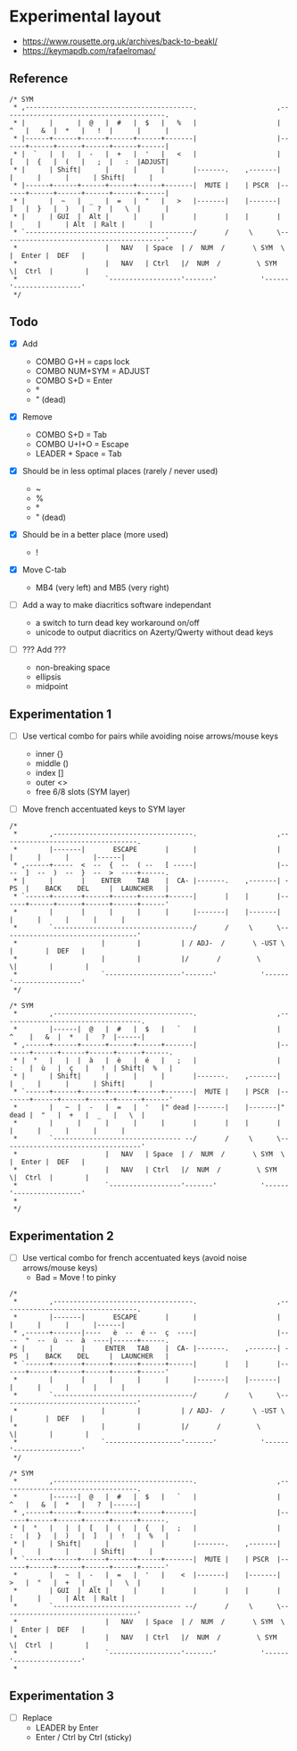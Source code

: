 # Experimental layout

  - https://www.rousette.org.uk/archives/back-to-beakl/
  - https://keymapdb.com/rafaelromao/




## Reference

```
/* SYM
 * ,------------------------------------------.                    ,-----------------------------------------.
 * |      |      |  @   |  #   |  $   |   %   |                    |  ^   |   &  |  *   |   !  |      |      |
 * |------+------+------+------+------+-------|                    |------+------+------+------+------+------|
 * |  `   |  |   |  -   |  +   |  '   |   <   |                    |  [   |  {   |  (   |   ;  |   :  |ADJUST|
 * |      | Shift|      |      |      |       |-------.    ,-------|      |      |      |      | Shift|      |
 * |------+------+------+------+------+-------|  MUTE |    | PSCR  |------+------+------+------+------+------|
 * |      |  ~   |  _   |  =   |  "   |   >   |-------|    |-------|  ]   |  }   |  )   |   ?  |   \  |      |
 * |      | GUI  |  Alt |      |      |       |       |    |       |      |      |      | Alt  | Ralt |      |
 * `------------------------------------------/       /     \      \-----------------------------------------'
 *                      |   NAV   | Space  | /  NUM  /       \ SYM  \ |  Enter |  DEF   |
 *                      |   NAV   | Ctrl   |/  NUM  /         \ SYM  \|  Ctrl  |        |
 *                      `------------------'-------'           '------'-----------------'
 */
```

## Todo

  - [x] Add
    - COMBO G+H = caps lock
    - COMBO NUM+SYM = ADJUST
    - COMBO S+D = Enter
    - °
    - " (dead)

  - [x] Remove
    - COMBO S+D = Tab
    - COMBO U+I+O = Escape
    - LEADER + Space = Tab

  - [x] Should be in less optimal places (rarely / never used)
    - ~
    - %
    - °
    - " (dead)

  - [x] Should be in a better place (more used)
    - !

  - [x] Move C-tab
    - MB4 (very left) and MB5 (very right)

  - [ ] Add a way to make diacritics software independant
    - a switch to turn dead key workaround on/off
    - unicode to output diacritics on Azerty/Qwerty without dead keys

 - [ ] ??? Add ???
    - non-breaking space
    - ellipsis
    - midpoint


## Experimentation 1

  - [ ] Use vertical combo for pairs while avoiding noise arrows/mouse keys
    - inner {}
    - middle ()
    - index []
    - outer <>
    - free 6/8 slots (SYM layer)

  - [ ] Move french accentuated keys to SYM layer


```
/*
 *        ,-----------------------------------.                    ,----------------------------------.
 *        |-------|       ESCAPE       |      |                    |      |      |      |      |------|
 * ,------+-----  <  --  {  --  ( --   [ -----|                    |----  ]  --  )  --  }  --  >  ----+------.
 * |      |       |    ENTER    TAB    |  CA- |-------.    ,-------| -PS  |    BACK    DEL     |  LAUNCHER   |
 * `------+-------+------+------+------+------|       |    |       |------+------+------+------+------+------'
 *        |       |      |      |      |      |-------|    |-------|      |      |      |      |      |
 *        `-----------------------------------/       /     \      \----------------------------------'
 *                     |        |          | / ADJ-  /       \ -UST \ |        |  DEF   |
 *                     |        |          |/       /         \      \|        |        |
 *                     `-------------------'-------'           '------'-----------------'
 */

/* SYM
 *        ,-----------------------------------.                    ,-----------------------------------.
 *        |------|  @   |  #   |  $   |   `   |                    |  ^    |   &  |  *   |   ?  |------|
 * ,------+------+------+------+------+-------|                    |-------+------+------+------+------+------.
 * |  °   |   |  |  à   |  è   |  é   |   ;   |                    |  :    |  ù   |  ç   |   !  | Shift|  %   |
 * |      | Shift|      |      |      |       |-------.    ,-------|       |      |      |      | Shift|      |
 * `------+------+------+------+------+-------|  MUTE |    | PSCR  |-------+------+------+------+------+------'
 *        |   ~  |  -   |  =   |  '   |" dead |-------|    |-------|" dead |  "   |  +   |  _   |   \  |
 *        |      |      |      |      |       |       |    |       |       |      |      |      |      |
 *        `-------------------------------- --/       /     \      \-----------------------------------'
 *                      |   NAV   | Space  | /  NUM  /       \ SYM  \ |  Enter |  DEF   |
 *                      |   NAV   | Ctrl   |/  NUM  /         \ SYM  \|  Ctrl  |        |
 *                      `------------------'-------'           '------'-----------------'
 *
 */
```


## Experimentation 2

  - [ ] Use vertical combo for french accentuated keys (avoid noise arrows/mouse keys)
    - Bad = Move ! to pinky


```
/*
 *        ,-----------------------------------.                    ,----------------------------------.
 *        |-------|       ESCAPE       |      |                    |      |      |      |      |------|
 * ,------+-------|----   è  --  é --  ç  ----|                    |----  "  --  ù  --  à  ----|------+------.
 * |      |       |     ENTER   TAB    |  CA- |-------.    ,-------| -PS  |    BACK    DEL     |  LAUNCHER   |
 * `------+-------+------+------+------+------|       |    |       |------+------+------+------+------+------'
 *        |       |      |      |      |      |-------|    |-------|      |      |      |      |      |
 *        `-----------------------------------/       /     \      \----------------------------------'
 *                     |        |          | / ADJ-  /       \ -UST \ |        |  DEF   |
 *                     |        |          |/       /         \      \|        |        |
 *                     `-------------------'-------'           '------'-----------------'
 */

/* SYM
 *        ,-----------------------------------.                    ,----------------------------------.
 *        |------|  @   |  #   |  $   |   `   |                    |  ^   |   &  |  *   |   ?  |------|
 * ,------+------+------+------+------+-------|                    |------+------+------+------+------+------.
 * |  °   |   |  |  [   |  (   |  {   |   ;   |                    |  :   |  }   |  )   |  ]   |  !   |  %   |
 * |      | Shift|      |      |      |       |-------.    ,-------|      |      |      |      | Shift|      |
 * `------+------+------+------+------+-------|  MUTE |    | PSCR  |------+------+------+------+------+------'
 *        |   ~  |  -   |  =   |  '   |    <  |-------|    |-------|  >   |  "   |  +   |  _   |   \  |
 *        | GUI  |  Alt |      |      |       |       |    |       |      |      |      | Alt  | Ralt |
 *        `-------------------------------- --/       /     \      \----------------------------------'
 *                      |   NAV   | Space  | /  NUM  /       \ SYM  \ |  Enter |  DEF   |
 *                      |   NAV   | Ctrl   |/  NUM  /         \ SYM  \|  Ctrl  |        |
 *                      `------------------'-------'           '------'-----------------'
 *
```


## Experimentation 3

  - [ ] Replace
    - LEADER by Enter
    - Enter / Ctrl by Ctrl (sticky)
